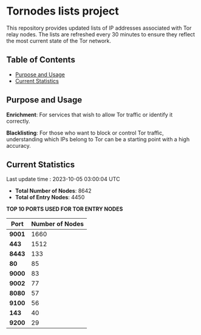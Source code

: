 # Tornodes lists project

This repository provides updated lists of IP addresses associated with Tor relay nodes. The lists are refreshed every 30 minutes to ensure they reflect the most current state of the Tor network.

## Table of Contents

- [Purpose and Usage](#purpose-and-usage)
- [Current Statistics](#current-statistics)


## Purpose and Usage

**Enrichment**: For services that wish to allow Tor traffic or identify it correctly.

**Blacklisting**: For those who want to block or control Tor traffic, understanding which IPs belong to Tor can be a starting point with a high accuracy.

## Current Statistics

Last update time : 2023-10-05 03:00:04 UTC

- **Total Number of Nodes**: 8642
- **Total of Entry Nodes**: 4450

**TOP 10 PORTS USED FOR TOR ENTRY NODES**

| **Port** | **Number of Nodes** |
|------|-----------------|
| **9001**   | 1660  |
| **443**   | 1512  |
| **8443**   | 133  |
| **80**   | 85  |
| **9000**   | 83  |
| **9002**   | 77  |
| **8080**   | 57  |
| **9100**   | 56  |
| **143**   | 40  |
| **9200**   | 29  |

